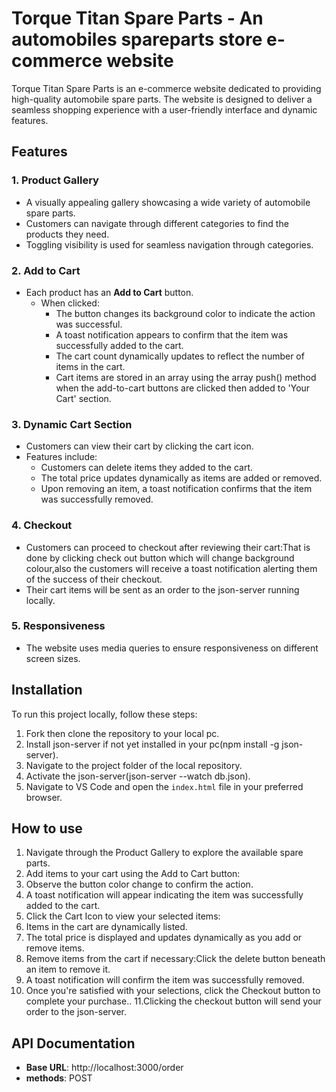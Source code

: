 
# Torque Titan Spare Parts - An automobiles spareparts store e-commerce website

Torque Titan Spare Parts is an e-commerce website dedicated to providing high-quality automobile spare parts. The website is designed to deliver a seamless shopping experience with a user-friendly interface and dynamic features.

## Features

### 1. Product Gallery
- A visually appealing gallery showcasing a wide variety of automobile spare parts.
- Customers can navigate through different categories to find the products they need.
- Toggling visibility is used for seamless navigation through categories.

### 2. Add to Cart
- Each product has an **Add to Cart** button.
  - When clicked:
    - The button changes its background color to indicate the action was successful.
    - A toast notification appears to confirm that the item was successfully added to the cart.
    - The cart count dynamically updates to reflect the number of items in the cart.
    - Cart items are stored in an array using the array push() method when the add-to-cart buttons are clicked then added to 'Your Cart' section.

### 3. Dynamic Cart Section
- Customers can view their cart by clicking the cart icon.
- Features include:
  - Customers can delete items they added to the cart.
  - The total price updates dynamically as items are added or removed.
  - Upon removing an item, a toast notification confirms that the item was successfully removed.

### 4. Checkout
- Customers can proceed to checkout after reviewing their cart:That is done by clicking check out button
which will change background colour,also the customers will receive a toast notification alerting them of the success of their checkout.
- Their cart items will be sent as an order to the json-server running locally.

### 5. Responsiveness
 - The website uses media queries to ensure responsiveness on different screen sizes.

## Installation

To run this project locally, follow these steps:
1. Fork then clone the repository to your local pc.
2. Install json-server if not yet installed in your pc(npm install -g json-server).
3. Navigate to the project folder of the local repository.
4. Activate the json-server(json-server --watch db.json).
5. Navigate to VS Code and open the `index.html` file in your preferred browser.

## How to use
1. Navigate through the Product Gallery to explore the available spare parts.
2. Add items to your cart using the Add to Cart button:
3. Observe the button color change to confirm the action.
4. A toast notification will appear indicating the item was successfully added to the cart.
5. Click the Cart Icon to view your selected items:
6. Items in the cart are dynamically listed.
7. The total price is displayed and updates dynamically as you add or remove items.
8. Remove items from the cart if necessary:Click the delete button beneath an item to remove it.
9. A toast notification will confirm the item was successfully removed.
10. Once you're satisfied with your selections, click the Checkout button to complete your purchase..
11.Clicking the checkout button will send your order to the json-server.

## API Documentation
- **Base URL**: http://localhost:3000/order
- **methods**: POST
 
